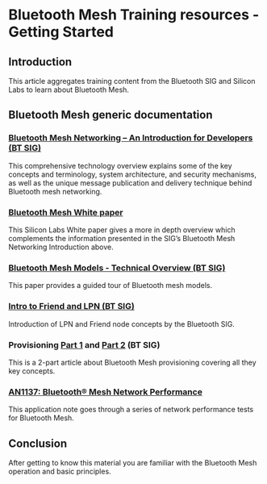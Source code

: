 <!-- Author: Juha Laaksonen -->

# Bluetooth Mesh Training resources - Getting Started

## Introduction

This article aggregates training content from the Bluetooth SIG and Silicon Labs to learn about Bluetooth Mesh.

## Bluetooth Mesh generic documentation

### [Bluetooth Mesh Networking – An Introduction for Developers (BT SIG)](https://www.bluetooth.com/bluetooth-technology/topology-options/le-mesh/mesh-tech)

This comprehensive technology overview explains some of the key concepts and terminology, system architecture, and security mechanisms, as well as the unique message publication and delivery technique behind Bluetooth mesh networking.

### [Bluetooth Mesh White paper](https://www.silabs.com/whitepapers/enabling-ubiquitous-iot-connectivity-with-bluetooth-mesh-networking)

This Silicon Labs White paper gives a more in depth overview which complements the information presented in the SIG’s Bluetooth Mesh Networking Introduction above.

### [Bluetooth Mesh Models - Technical Overview (BT SIG)](https://www.bluetooth.com/bluetooth-resources/bluetooth-mesh-models/)

This paper provides a guided tour of Bluetooth mesh models.

### [Intro to Friend and LPN (BT SIG)](https://blog.bluetooth.com/bluetooth-mesh-networking-series-friendship)

Introduction of LPN and Friend node concepts by the Bluetooth SIG.

### Provisioning [Part 1](https://blog.bluetooth.com/provisioning-a-bluetooth-mesh-network-part-1) and [Part 2](https://blog.bluetooth.com/provisioning-a-bluetooth-mesh-network-part-2) (BT SIG)

This is a 2-part article about Bluetooth Mesh provisioning covering all they key concepts.

### [AN1137: Bluetooth® Mesh Network Performance](https://www.silabs.com/documents/login/application-notes/an1137-bluetooth-mesh-network-performance.pdf)

This application note goes through a series of network performance tests for Bluetooth Mesh.

<!-- Add here later a link to the Bluetooth Mesh document list -->

## Conclusion

After getting to know this material you are familiar with the Bluetooth Mesh operation and basic principles.
